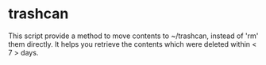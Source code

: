 # trashcan
This script provide a method to move contents to ~/trashcan, instead of 'rm' them directly. It helps you retrieve the contents which were deleted within &lt; 7 > days.
